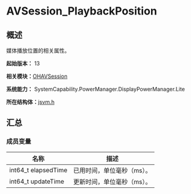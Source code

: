 # AVSession_PlaybackPosition


## 概述

媒体播放位置的相关属性。

**起始版本：** 13

**相关模块：**[OHAVSession](_o_h_a_v_session.md)

**系统能力：** SystemCapability.PowerManager.DisplayPowerManager.Lite

**所在结构体：**[jsvm.h](native__avmetadata_8h.md)


## 汇总


### 成员变量

| 名称 | 描述 | 
| -------- | -------- |
|  int64_t elapsedTime  | 已用时间，单位毫秒（ms）。  | 
|  int64_t updateTime  | 更新时间，单位毫秒（ms）。  | 
